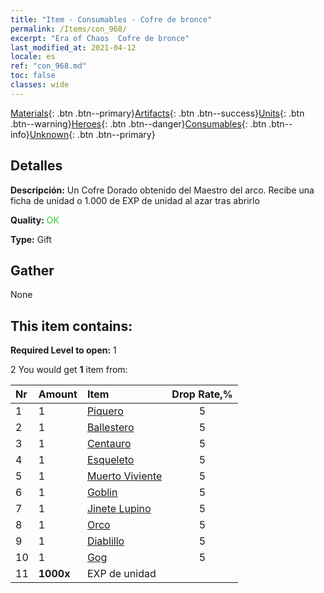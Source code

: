 ```yaml
---
title: "Item - Consumables - Cofre de bronce"
permalink: /Items/con_968/
excerpt: "Era of Chaos  Cofre de bronce"
last_modified_at: 2021-04-12
locale: es
ref: "con_968.md"
toc: false
classes: wide
---
```

 [Materials](/es/Items/){: .btn .btn--primary}[Artifacts](/es/Items/Artifacts/){: .btn .btn--success}[Units](/es/Items/Units/){: .btn .btn--warning}[Heroes](/es/Items/Heroes/){: .btn .btn--danger}[Consumables](/es/Items/Consumables/){: .btn .btn--info}[Unknown](/es/Items/Unknown/){: .btn .btn--primary}

## Detalles
 **Descripción:** Un Cofre Dorado obtenido del Maestro del arco. Recibe una ficha de unidad o 1.000 de EXP de unidad al azar tras abrirlo

 **Quality:** <span style="color: #32CD32">OK</span>

 **Type:** Gift

## Gather

  None

## This item contains:

 **Required Level to open:** 1

 2 You would get **1** item  from:

  | Nr | Amount |     Item    | Drop Rate,% |
  |:---|:-------|:------------|:---------:|
  | 1 | 1 | [Piquero](/es/Items/unt_190/) | 5 | 
  | 2 | 1 | [Ballestero](/es/Items/unt_191/) | 5 | 
  | 3 | 1 | [Centauro](/es/Items/unt_199/) | 5 | 
  | 4 | 1 | [Esqueleto](/es/Items/unt_208/) | 5 | 
  | 5 | 1 | [Muerto Viviente](/es/Items/unt_209/) | 5 | 
  | 6 | 1 | [Goblin](/es/Items/unt_217/) | 5 | 
  | 7 | 1 | [Jinete Lupino](/es/Items/unt_218/) | 5 | 
  | 8 | 1 | [Orco](/es/Items/unt_219/) | 5 | 
  | 9 | 1 | [Diablillo](/es/Items/unt_226/) | 5 | 
  | 10 | 1 | [Gog](/es/Items/unt_227/) | 5 | 
  | 11 |  **1000x** | EXP de unidad |  | 50 | 
